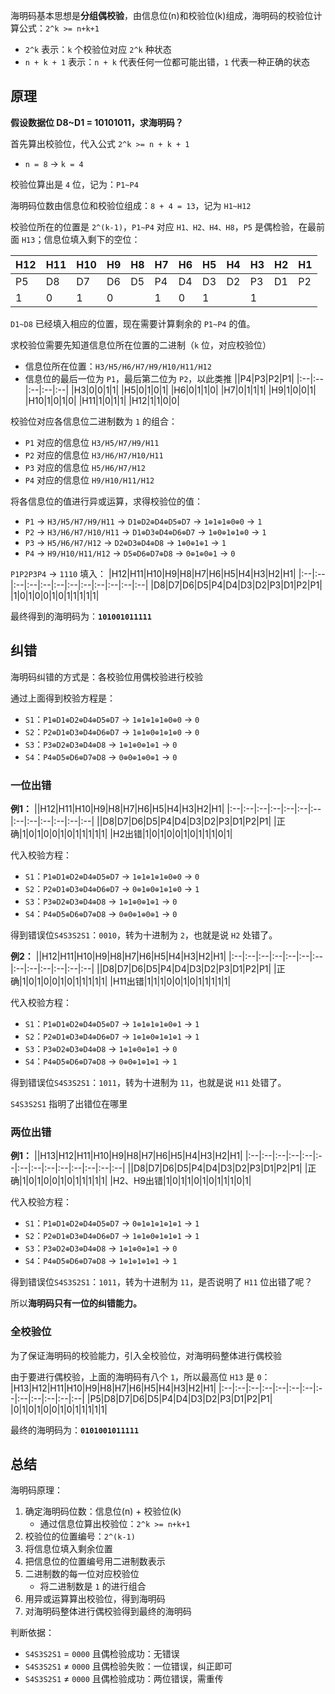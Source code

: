 
海明码基本思想是**分组偶校验**，由信息位(n)和校验位(k)组成，海明码的校验位计算公式：`2^k >= n+k+1`
- `2^k` 表示：`k` 个校验位对应 `2^k` 种状态
- `n + k + 1` 表示：`n + k` 代表任何一位都可能出错，`1` 代表一种正确的状态

## 原理

**假设数据位 D8~D1 = 10101011，求海明码？**

首先算出校验位，代入公式 `2^k >= n + k + 1`
  - `n = 8` -> `k = 4`

校验位算出是 `4` 位，记为：`P1~P4`

海明码位数由信息位和校验位组成：`8 + 4 = 13`，记为 `H1~H12`

校验位所在的位置是 `2^(k-1)`，`P1~P4` 对应 `H1、H2、H4、H8`，`P5` 是偶检验，在最前面 `H13`；信息位填入剩下的空位：

H12|H11|H10|H9|H8|H7|H6|H5|H4|H3|H2|H1|
|:--|:--|:--|:--|:--|:--|:--|:--|:--|:--|:--|:--|
|P5|D8|D7|D6|D5|P4|D4|D3|D2|P3|D1|P2|P1|
|1|0|1|0||1|0|1||1|||

`D1~D8` 已经填入相应的位置，现在需要计算剩余的 `P1~P4` 的值。

求校验位需要先知道信息位所在位置的二进制（`k` 位，对应校验位）
  - 信息位所在位置：`H3/H5/H6/H7/H9/H10/H11/H12`
  - 信息位的最后一位为 `P1`，最后第二位为 `P2`，以此类推
    ||P4|P3|P2|P1|
    |:--|:--|:--|:--|:--|
    |H3|0|0|1|1|
    |H5|0|1|0|1|
    |H6|0|1|1|0|
    |H7|0|1|1|1|
    |H9|1|0|0|1|
    |H10|1|0|1|0|
    |H11|1|0|1|1|
    |H12|1|1|0|0|

校验位对应各信息位二进制数为 `1` 的组合：
  - `P1` 对应的信息位 `H3/H5/H7/H9/H11`
  - `P2` 对应的信息位 `H3/H6/H7/H10/H11`
  - `P3` 对应的信息位 `H5/H6/H7/H12`
  - `P4` 对应的信息位 `H9/H10/H11/H12`

将各信息位的值进行异或运算，求得校验位的值：
  - `P1` -> `H3/H5/H7/H9/H11` -> `D1⊕D2⊕D4⊕D5⊕D7` -> `1⊕1⊕1⊕0⊕0` -> `1`
  - `P2` -> `H3/H6/H7/H10/H11` -> `D1⊕D3⊕D4⊕D6⊕D7` -> `1⊕0⊕1⊕1⊕0` -> `1`
  - `P3` -> `H5/H6/H7/H12` -> `D2⊕D3⊕D4⊕D8` -> `1⊕0⊕1⊕1` -> `1`
  - `P4` -> `H9/H10/H11/H12` -> `D5⊕D6⊕D7⊕D8` -> `0⊕1⊕0⊕1` -> `0`

`P1P2P3P4` -> `1110` 填入：
|H12|H11|H10|H9|H8|H7|H6|H5|H4|H3|H2|H1|
|:--|:--|:--|:--|:--|:--|:--|:--|:--|:--|:--|:--|
|D8|D7|D6|D5|P4|D4|D3|D2|P3|D1|P2|P1|
|1|0|1|0|0|1|0|1|1|1|1|1|

最终得到的海明码为：**`101001011111`**

## 纠错
海明码纠错的方式是：各校验位用偶校验进行校验

通过上面得到校验方程是：
  - `S1`：`P1⊕D1⊕D2⊕D4⊕D5⊕D7` -> `1⊕1⊕1⊕1⊕0⊕0` -> `0`
  - `S2`：`P2⊕D1⊕D3⊕D4⊕D6⊕D7` -> `1⊕1⊕0⊕1⊕1⊕0` -> `0`
  - `S3`：`P3⊕D2⊕D3⊕D4⊕D8` -> `1⊕1⊕0⊕1⊕1` -> `0`
  - `S4`：`P4⊕D5⊕D6⊕D7⊕D8` -> `0⊕0⊕1⊕0⊕1` -> `0`

### 一位出错

**例1：**
||H12|H11|H10|H9|H8|H7|H6|H5|H4|H3|H2|H1|
|:--|:--|:--|:--|:--|:--|:--|:--|:--|:--|:--|:--|:--|
||D8|D7|D6|D5|P4|D4|D3|D2|P3|D1|P2|P1|
|正确|1|0|1|0|0|1|0|1|1|1|1|1|
|H2出错|1|0|1|0|0|1|0|1|1|1|0|1|

代入校验方程：
  - `S1`：`P1⊕D1⊕D2⊕D4⊕D5⊕D7` -> `1⊕1⊕1⊕1⊕0⊕0` -> `0`
  - `S2`：`P2⊕D1⊕D3⊕D4⊕D6⊕D7` -> `0⊕1⊕0⊕1⊕1⊕0` -> `1`
  - `S3`：`P3⊕D2⊕D3⊕D4⊕D8` -> `1⊕1⊕0⊕1⊕1` -> `0`
  - `S4`：`P4⊕D5⊕D6⊕D7⊕D8` -> `0⊕0⊕1⊕0⊕1` -> `0`

得到错误位`S4S3S2S1`：`0010`，转为十进制为 `2`，也就是说 `H2` 处错了。

**例2：**
||H12|H11|H10|H9|H8|H7|H6|H5|H4|H3|H2|H1|
|:--|:--|:--|:--|:--|:--|:--|:--|:--|:--|:--|:--|:--|
||D8|D7|D6|D5|P4|D4|D3|D2|P3|D1|P2|P1|
|正确|1|0|1|0|0|1|0|1|1|1|1|1|
|H11出错|1|1|1|0|0|1|0|1|1|1|1|1|

代入校验方程：
  - `S1`：`P1⊕D1⊕D2⊕D4⊕D5⊕D7` -> `1⊕1⊕1⊕1⊕0⊕1` -> `1`
  - `S2`：`P2⊕D1⊕D3⊕D4⊕D6⊕D7` -> `1⊕1⊕0⊕1⊕1⊕1` -> `1`
  - `S3`：`P3⊕D2⊕D3⊕D4⊕D8` -> `1⊕1⊕0⊕1⊕1` -> `0`
  - `S4`：`P4⊕D5⊕D6⊕D7⊕D8` -> `0⊕0⊕1⊕1⊕1` -> `1`

得到错误位`S4S3S2S1`：`1011`，转为十进制为 `11`，也就是说 `H11` 处错了。

`S4S3S2S1` 指明了出错位在哪里

### 两位出错

**例1：**
||H13|H12|H11|H10|H9|H8|H7|H6|H5|H4|H3|H2|H1|
|:--|:--|:--|:--|:--|:--|:--|:--|:--|:--|:--|:--|:--|:--|
||D8|D7|D6|D5|P4|D4|D3|D2|P3|D1|P2|P1|
|正确|1|0|1|0|0|1|0|1|1|1|1|1|
|H2、H9出错|1|0|1|1|0|1|0|1|1|1|0|1|

代入校验方程：
  - `S1`：`P1⊕D1⊕D2⊕D4⊕D5⊕D7` -> `0⊕1⊕1⊕1⊕1⊕1` -> `1`
  - `S2`：`P2⊕D1⊕D3⊕D4⊕D6⊕D7` -> `1⊕1⊕0⊕1⊕1⊕1` -> `1`
  - `S3`：`P3⊕D2⊕D3⊕D4⊕D8` -> `1⊕1⊕0⊕1⊕1` -> `0`
  - `S4`：`P4⊕D5⊕D6⊕D7⊕D8` -> `1⊕1⊕1⊕1⊕1` -> `1`

得到错误位`S4S3S2S1`：`1011`，转为十进制为 `11`，是否说明了 `H11` 位出错了呢？

所以**海明码只有一位的纠错能力。**

### 全校验位

为了保证海明码的校验能力，引入全校验位，对海明码整体进行偶校验

由于要进行偶校验，上面的海明码有八个 `1`，所以最高位 `H13` 是 `0`：
|H13|H12|H11|H10|H9|H8|H7|H6|H5|H4|H3|H2|H1|
|:--|:--|:--|:--|:--|:--|:--|:--|:--|:--|:--|:--|:--|
|P5|D8|D7|D6|D5|P4|D4|D3|D2|P3|D1|P2|P1|
|0|1|0|1|0|0|1|0|1|1|1|1|1|

最终的海明码为：**`0101001011111`**

## 总结

海明码原理：
1. 确定海明码位数：信息位(n) + 校验位(k)
    - 通过信息位算出校验位：`2^k >= n+k+1`
2. 校验位的位置编号：`2^(k-1)`
3. 将信息位填入剩余位置
4. 把信息位的位置编号用二进制数表示
5. 二进制数的每一位对应校验位
    - 将二进制数是 `1` 的进行组合
6. 用异或运算算出校验位，得到海明码
7. 对海明码整体进行偶校验得到最终的海明码

判断依据：
- `S4S3S2S1` = `0000` 且偶检验成功：无错误
- `S4S3S2S1` ≠ `0000` 且偶检验失败：一位错误，纠正即可
- `S4S3S2S1` ≠ `0000` 且偶检验成功：两位错误，需重传

